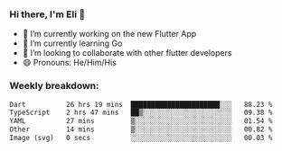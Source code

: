 ### Hi there, I'm Eli 👋
- 🔭 I’m currently working on the new Flutter App
- 🌱 I’m currently learning Go
- 🦄 I’m looking to collaborate with other flutter developers
- 😄 Pronouns: He/Him/His

### Weekly breakdown:
<!--START_SECTION:waka-->

```txt
Dart          26 hrs 19 mins  ██████████████████████░░░   88.23 %
TypeScript    2 hrs 47 mins   ██▒░░░░░░░░░░░░░░░░░░░░░░   09.38 %
YAML          27 mins         ▒░░░░░░░░░░░░░░░░░░░░░░░░   01.54 %
Other         14 mins         ▒░░░░░░░░░░░░░░░░░░░░░░░░   00.82 %
Image (svg)   0 secs          ░░░░░░░░░░░░░░░░░░░░░░░░░   00.03 %
```

<!--END_SECTION:waka-->
